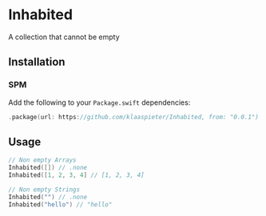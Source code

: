 # Inhabited

A collection that cannot be empty

## Installation

### SPM

Add the following to your `Package.swift` dependencies:

```swift
.package(url: https://github.com/klaaspieter/Inhabited, from: "0.0.1")
```

## Usage

```swift
// Non empty Arrays
Inhabited([]) // .none
Inhabited([1, 2, 3, 4] // [1, 2, 3, 4]

// Non empty Strings
Inhabited("") // .none
Inhabited("hello") // "hello"
```
